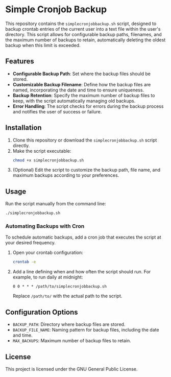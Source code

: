 # Simple Cronjob Backup

This repository contains the `simplecronjobbackup.sh` script, designed to backup crontab entries of the current user into a text file within the user's directory. This script allows for configurable backup paths, filenames, and the maximum number of backups to retain, automatically deleting the oldest backup when this limit is exceeded.

## Features

- **Configurable Backup Path**: Set where the backup files should be stored.
- **Customizable Backup Filename**: Define how the backup files are named, incorporating the date and time to ensure uniqueness.
- **Backup Retention**: Specify the maximum number of backup files to keep, with the script automatically managing old backups.
- **Error Handling**: The script checks for errors during the backup process and notifies the user of success or failure.

## Installation

1. Clone this repository or download the `simplecronjobbackup.sh` script directly.
2. Make the script executable:
   ```bash
   chmod +x simplecronjobbackup.sh
   ```
3. (Optional) Edit the script to customize the backup path, file name, and maximum backups according to your preferences.

## Usage

Run the script manually from the command line:
```bash
./simplecronjobbackup.sh
```

### Automating Backups with Cron

To schedule automatic backups, add a cron job that executes the script at your desired frequency.

1. Open your crontab configuration:
   ```bash
   crontab -e
   ```
2. Add a line defining when and how often the script should run. For example, to run daily at midnight:
   ```
   0 0 * * * /path/to/simplecronjobbackup.sh
   ```
   Replace `/path/to/` with the actual path to the script.

## Configuration Options

- `BACKUP_PATH`: Directory where backup files are stored.
- `BACKUP_FILE_NAME`: Naming pattern for backup files, including the date and time.
- `MAX_BACKUPS`: Maximum number of backup files to retain.

## License

This project is licensed under the GNU General Public License.
